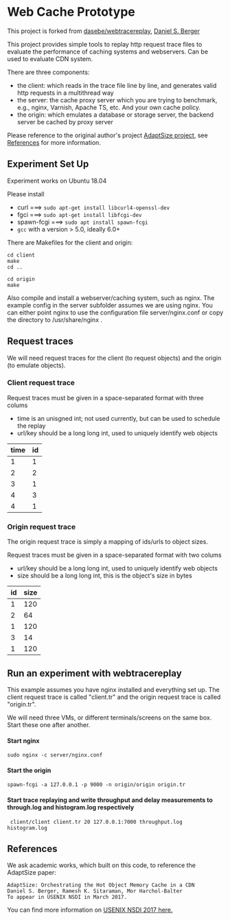 # Web Cache Prototype

This project is forked from [dasebe/webtracereplay](https://github.com/dasebe/webtracereplay), [Daniel S. Berger](https://www.cs.cmu.edu/~dberger1/)

This project provides simple tools to replay http request trace files to evaluate the performance of caching systems and webservers. Can be used to evaluate CDN system. 

There are three components:

 - the client: which reads in the trace file line by line, and generates valid http requests in a multithread way
 - the server: the cache proxy server which you are trying to benchmark, e.g., nginx, Varnish, Apache TS, etc. And your own cache policy.
 - the origin: which emulates a database or storage server, the backend server be cached by proxy server

Please reference to the original author's project [AdaptSize project](https://github.com/dasebe/AdaptSize), see [References](#references) for more information.


## Experiment Set Up

Experiment works on Ubuntu 18.04

Please install

 - curl ===> `sudo apt-get install libcurl4-openssl-dev`
 - fgci ===> `sudo apt-get install libfcgi-dev`
 - spawn-fcgi  ===>  `sudo apt install spawn-fcgi`
 - `gcc` with a version > 5.0, ideally 6.0+

There are Makefiles for the client and origin:

    cd client
    make
    cd ..

    cd origin
    make


Also compile and install a webserver/caching system, such as nginx. The example config in the server subfolder assumes we are using nginx. You can either point nginx to use the configuration file server/nginx.conf or copy the directory to /usr/share/nginx .


## Request traces

We will need request traces for the client (to request objects) and the origin (to emulate objects).

### Client request trace

Request traces must be given in a space-separated format with three colums
- time is an unisgned int; not used currently, but can be used to schedule the replay
- url/key should be a long long int, used to uniquely identify web objects

| time |  id |
| ---- | --- |
|   1  |  1  |
|   2  |  2  |
|   3  |  1  |
|   4  |  3  |
|   4  |  1 |


### Origin request trace

The origin request trace is simply a mapping of ids/urls to object sizes.

Request traces must be given in a space-separated format with two colums
- url/key should be a long long int, used to uniquely identify web objects
- size should be a long long int, this is the object's size in bytes

|  id | size |
| --- | ---- |
|  1  |  120 |
|  2  |   64 |
|  1  |  120 |
|  3  |  14  |
|  1 |  120 |


## Run an experiment with webtracereplay

This example assumes you have nginx installed and everything set up.
The client request trace is called "client.tr" and the origin request trace is called "origin.tr".

We will need three VMs, or different terminals/screens on the same box.
Start these one after another.

#### Start nginx

    sudo nginx -c server/nginx.conf

#### Start the origin

    spawn-fcgi -a 127.0.0.1 -p 9000 -n origin/origin origin.tr

#### Start trace replaying and write throughput and delay measurements to through.log and histogram.log respectively

     client/client client.tr 20 127.0.0.1:7000 throughput.log histogram.log


## References

We ask academic works, which built on this code, to reference the AdaptSize paper:

    AdaptSize: Orchestrating the Hot Object Memory Cache in a CDN
    Daniel S. Berger, Ramesh K. Sitaraman, Mor Harchol-Balter
    To appear in USENIX NSDI in March 2017.
    
You can find more information on [USENIX NSDI 2017 here.](https://www.usenix.org/conference/nsdi17/technical-sessions)
